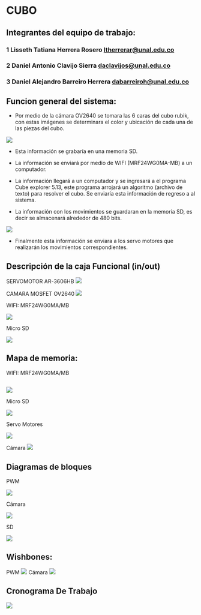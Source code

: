 # CUBO

## Integrantes del equipo de trabajo:

### 1 Lisseth Tatiana Herrera Rosero ltherrerar@unal.edu.co

### 2 Daniel Antonio Clavijo Sierra daclavijos@unal.edu.co

### 3 Daniel Alejandro Barreiro Herrera dabarreiroh@unal.edu.co
## Funcion general del sistema:
- Por medio de la cámara OV2640 se tomara las 6 caras del cubo rubik, con estas imágenes se determinara el color y ubicación de cada una de las piezas del cubo.

![](https://github.com/ltherreraro/CubeRubik/blob/master/HW/01GRUPO1/03document/cubeclean.gif)

- Esta información se grabaría en una memoria SD.

- La información se enviará por medio de WIFI (MRF24WG0MA-MB) a un computador.

- La información llegará a un computador y se ingresará a el programa Cube explorer 5.13, este programa arrojará un algoritmo (archivo de texto) para resolver el cubo. Se enviaría esta información de regreso a al sistema.


- La información con los movimientos se guardaran en la memoria SD, es decir se almacenará alrededor de 480 bits.

![](https://github.com/ltherreraro/CubeRubik/blob/master/HW/01GRUPO1/03document/Memoria.PNG)

- Finalmente esta información se enviara a los servo motores que realizarán los movimientos correspondientes.


 
## Descripción de la caja Funcional  (in/out)

SERVOMOTOR AR-3606HB
![](https://github.com/ltherreraro/CubeRubik/blob/master/HW/01GRUPO1/03document/servo.png)

CAMARA MOSFET OV2640
![](https://github.com/ltherreraro/CubeRubik/blob/master/HW/01GRUPO1/03document/camara.png)


WIFI: MRF24WG0MA/MB

![](https://github.com/ltherreraro/CubeRubik/blob/master/HW/01GRUPO1/03document/Bloques%20Wifi%20Interno.JPG)

Micro SD

![](https://github.com/ltherreraro/CubeRubik/blob/master/HW/01GRUPO1/03document/Bloqmemory.png)
## Mapa de memoria:
WIFI: MRF24WG0MA/MB
##
![](https://github.com/ltherreraro/CubeRubik/blob/master/HW/01GRUPO1/03document/MapaMemoria%20WIFI.JPG)

Micro SD

![](https://github.com/ltherreraro/CubeRubik/blob/master/HW/01GRUPO1/03document/mapamemoria.PNG)

Servo Motores

![](https://github.com/ltherreraro/CubeRubik/blob/master/HW/01GRUPO1/03document/MEMORIASERVO.png)

Cámara
![](https://github.com/ltherreraro/CubeRubik/blob/master/HW/01GRUPO1/03document/mapa%20de%20memoria%20camara.JPG)


## Diagramas de bloques
PWM

![](https://github.com/ltherreraro/CubeRubik/blob/master/HW/01GRUPO1/03document/bloqueservos.jpg)

Cámara

![](https://github.com/ltherreraro/CubeRubik/blob/master/HW/01GRUPO1/03document/diagrama%20bloques%20camara%20fifo.png)

SD

![](https://github.com/ltherreraro/CubeRubik/blob/master/HW/01GRUPO1/03document/bloquesd.JPG)
## Wishbones:
PWM
![](https://github.com/ltherreraro/CubeRubik/blob/master/HW/01GRUPO1/03document/wishbone%20de%20motores.jpg)
Cámara
![](https://github.com/ltherreraro/CubeRubik/blob/master/HW/01GRUPO1/03document/wishbone%20de%20camara.jpg)



## Cronograma De Trabajo
![](https://github.com/ltherreraro/CubeRubik/blob/master/HW/01GRUPO1/03document/cronograma.JPG)
